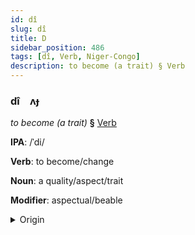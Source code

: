 ```yaml
---
id: dî
slug: dî
title: D
sidebar_position: 486
tags: [dî, Verb, Niger-Congo]
description: to become (a trait) § Verb
---
```


### dî&emsp;<span kind="abugida">ʌɟ</span>

*to become (a trait)* **§** [Verb](../../tags/Verb)

**IPA**: /ˈdi/

**Verb**: to become/change

**Noun**: a quality/aspect/trait

**Modifier**: aspectual/beable

<details>
    <summary>Origin</summary>
    Yoruba di /di/<br/>
    <em>Niger-Congo Language Family</em>
</details>